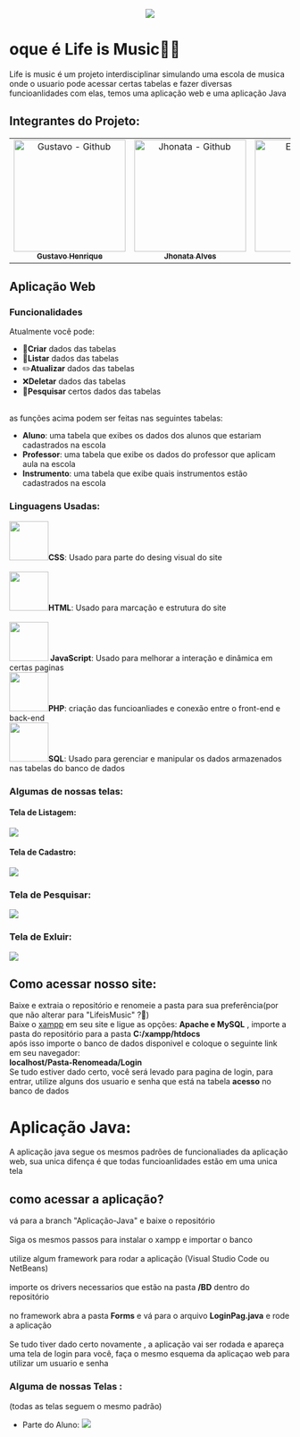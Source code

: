 <p align="center">
<img src = "https://github.com/user-attachments/assets/9200a8f6-2edd-4573-8c7c-14c5299aa55a">
</p>
  
# oque é Life is Music🎼🎵
Life is music é um projeto interdisciplinar simulando uma escola de musica onde o usuario pode acessar certas tabelas e fazer diversas funcioanlidades com elas, temos uma aplicação web e uma aplicação Java
## Integrantes do Projeto:
<div align=center>
  <table>
    <tr>
      <td align="center">
        <a href="https://github.com/Guzhie">
          <img src="https://avatars.githubusercontent.com/u/133404058?v=4" width="200px;" alt="Gustavo - Github"/><br>
          <sub>
            <b>Gustavo Henrique</b>
          </sub> <br>
        </a>
      </td>
      <td align="center">
        <a href="https://github.com/JHOW-JHOW">
          <img src="https://avatars.githubusercontent.com/u/128919491?v=4" width="200px;" alt="Jhonata - Github"/><br>
          <sub>
            <b>Jhonata Alves</b>
          </sub> <br>
        </a>
      </td>
      </td>
      <td align="center">
        <a href="https://github.com/EnzoCostaPaz">
          <img src="https://avatars.githubusercontent.com/u/133404019?v=4" width="200px;" alt="Enzo - Github"/><br>
          <sub>
            <b>Enzo Costa</b>
          </sub> <br> 
        </a>
      </td>
  </table>
</div>
  
## Aplicação Web
### Funcionalidades

Atualmente você pode:

- 📝<b>Criar</b> dados das tabelas
- 👀<b>Listar</b> dados das tabelas
- ✏️<b>Atualizar</b> dados das tabelas
- ❌<b>Deletar</b> dados das tabelas
- 🔎<b>Pesquisar</b> certos dados das tabelas
<br>
as funções acima podem ser feitas nas seguintes tabelas:

- <b>Aluno</b>: uma tabela que exibes os dados dos alunos que estariam cadastrados na escola
- <b>Professor</b>: uma tabela que exibe os dados do professor que aplicam aula na escola
- <b>Instrumento</b>: uma tabela que exibe quais instrumentos estão cadastrados na escola

### Linguagens Usadas:
  
  <img src="https://cdn.jsdelivr.net/gh/devicons/devicon@latest/icons/css3/css3-original.svg" width="70" height="70" /><b>CSS</b>: Usado para parte do desing visual do site
<br><br>
  <img src="https://cdn.jsdelivr.net/gh/devicons/devicon@latest/icons/html5/html5-original.svg" width="70" height="70" /><b>HTML</b>: Usado para marcação e estrutura do site
<br>      
<img src="https://cdn.jsdelivr.net/gh/devicons/devicon@latest/icons/javascript/javascript-original.svg" width="70" height="70"/><b>  JavaScript</b>: Usado para melhorar a interação e dinâmica em certas paginas
<br>
 <img src="https://cdn.jsdelivr.net/gh/devicons/devicon@latest/icons/php/php-original.svg" width="70" height="70" /><b>PHP</b>: criação das funcioanliades e conexão entre o front-end e back-end
<br>
  <img src="https://cdn.jsdelivr.net/gh/devicons/devicon@latest/icons/azuresqldatabase/azuresqldatabase-original.svg" width="70" height="70" /><b>SQL</b>: Usado para gerenciar e manipular os dados armazenados nas tabelas do banco de dados

  ### Algumas de nossas telas:
  
#### Tela de Listagem:
  <img src="https://github.com/user-attachments/assets/e63c61cd-009f-4f00-a060-77faebf8f2d0">
  
#### Tela de Cadastro:
  <img src = "https://github.com/user-attachments/assets/fc8858b4-2758-4285-812a-140c94927c31">
  
### Tela de Pesquisar: 
  <img src = "https://github.com/user-attachments/assets/8c3a1555-dc14-46dc-af22-861e915bb34e">
  
### Tela de Exluir:
  <img src = "https://github.com/user-attachments/assets/21380321-c752-4b6e-a813-8582ab28c81f">
  
## Como acessar nosso site:
Baixe e extraia o repositório e renomeie a pasta para sua preferência(por que não alterar para "LifeisMusic" ?👀)
<br>
Baixe o <a href = "https://www.apachefriends.org/pt_br/download.html">xampp</a> em seu site e ligue as opções: <b>Apache e MySQL</b> , importe a pasta do repositório para a pasta <b>C:/xampp/htdocs</b>
<br>
após isso importe o banco de dados disponivel e coloque o seguinte link em seu navegador:
<br>
<b>localhost/Pasta-Renomeada/Login</b>
<br>
Se tudo estiver dado certo, você será levado para pagina de login, para entrar, utilize alguns dos usuario e senha que está na tabela <b>acesso</b> no banco de dados

# Aplicação Java:
A aplicação java segue os mesmos padrões de funcionaliades da aplicação web, sua unica difença é que todas funcioanlidades estão em uma unica tela

## como acessar a aplicação?
vá para a branch "Aplicação-Java" e baixe o repositório
<br><br>
Siga os mesmos passos para instalar o xampp e importar o banco
<br><br>
utilize algum framework para rodar a aplicação (Visual Studio Code ou NetBeans)
<br><br>
importe os drivers necessarios que estão na pasta <b>/BD</b> dentro do repositório
<br><br>
no framework abra a pasta <b>Forms</b> e vá para o arquivo <b>LoginPag.java</b> e rode a aplicação
<br><br>
Se tudo tiver dado certo novamente , a aplicação vai ser rodada e apareça uma tela de login para você, faça o mesmo esquema da aplicaçao web para utilizar um usuario e senha

### Alguma de nossas Telas :
(todas as telas seguem o mesmo padrão)
- Parte do Aluno:
  <img src = "https://github.com/user-attachments/assets/584f6c49-d3af-4cae-a7e0-4a3ed439c774">

